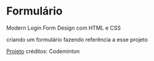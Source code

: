 # Formulário
Modern Login Form Design com HTML e CSS

criando um formulário fazendo referência a esse projeto 


<a href="https://www.youtube.com/watch?v=B6e4Fg_-CXY&t=549s">Projeto</a> 
créditos: Codeminton
